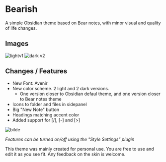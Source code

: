 # Bearish
A simple Obsidian theme based on Bear notes, with minor visual and quality of life changes.
## Images
![lightv1](https://github.com/robertjoramo/Bearish-Obsidian-Theme/assets/2562283/546bd80b-675e-4c2e-8f2c-f800e22ae9a4)
![dark v2](https://github.com/robertjoramo/Bearish-Obsidian-Theme/assets/2562283/36246c99-18cb-41f3-887b-ecad4b9ab988)

## Changes / Features
- New Font: Avenir
- New color scheme. 2 light and 2 dark versions.
  - One version closer to Obsidian defaul theme, and one version closer to Bear notes theme
- Icons to folder and files in sidepanel
- Big "New Note" button
- Headings matching accent color
- Added support for [/], [-] and [>]

![bilde](https://github.com/robertjoramo/Bearish-Obsidian-Theme/assets/2562283/7915479d-ba8c-4cce-bdee-0993aa700600)

_Features can be turned on/off using the "Style Settings" plugin_

This theme was mainly created for personal use. You are free to use and edit it as you see fit. Any feedback on the skin is welcome.
